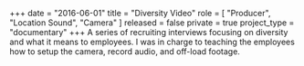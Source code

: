 +++
date = "2016-06-01"
title = "Diversity Video"
role = [ "Producer", "Location Sound", "Camera" ]
released = false
private = true
project_type = "documentary"
+++
A series of recruiting interviews focusing on diversity and what it means
to employees. I was in charge to teaching the employees how to setup the
camera, record audio, and off-load footage.
